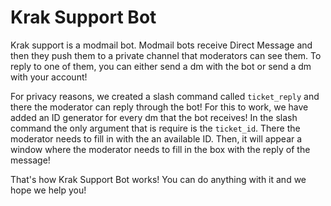 # Krak Support Bot

Krak support is a modmail bot. Modmail bots receive Direct Message and then they push them to a private channel that moderators can see them. 
To reply to one of them, you can either send a dm with the bot or send a dm with your account!

For privacy reasons, we created a slash command called `ticket_reply` and there the moderator can reply through the bot! 
For this to work, we have added an ID generator for every dm that the bot receives! In the slash command the only argument that is require is the `ticket_id`. There the moderator needs to fill in with the an available ID. Then, it will appear a window where the moderator needs to fill in the box with the reply of the message! 

That's how Krak Support Bot works! You can do anything with it and we hope we help you!

